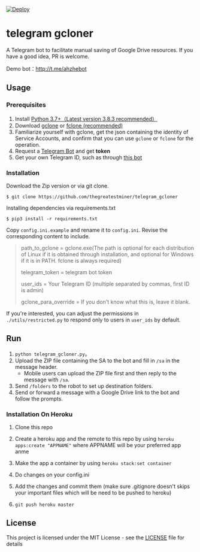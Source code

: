 [![Deploy](https://www.herokucdn.com/deploy/button.svg)](https://heroku.com/deploy)

# telegram gcloner

A Telegram bot to facilitate manual saving of Google Drive resources. If you have a good idea, PR is welcome.

Demo bot：http://t.me/ahzhebot

## Usage

### Prerequisites

1. Install [Python 3.7+（Latest version 3.8.3 recommended）](https://www.python.org/downloads/)
2. Download [gclone](https://github.com/donwa/gclone/releases) or [fclone (recommended)](https://github.com/mawaya/rclone/releases)
3. Familiarize yourself with gclone, get the json containing the identity of Service Accounts, and confirm that you can use `gclone` or `fclone` for the operation.
4. Request a [Telegram Bot](https://core.telegram.org/bots#6-botfather) and get **token**
5. Get your own Telegram ID, such as through [this bot](https://t.me/userinfobot)

### Installation

Download the Zip version or via git clone.
```
$ git clone https://github.com/thegreatestminer/telegram_gcloner
```
Installing dependencies via requirements.txt
```
$ pip3 install -r requirements.txt
```
Copy `config.ini.example` and rename it to `config.ini`.
Revise the corresponding content to include.

> path_to_gclone = gclone.exe(The path is optional for each distribution of Linux if it is obtained through installation, and optional for Windows if it is in PATH. fclone is always required)
>
> telegram_token = telegram bot token
>
> user_ids = Your Telegram ID (multiple separated by commas, first ID is admin)
>
> gclone_para_override = If you don't know what this is, leave it blank.

If you're interested, you can adjust the permissions in `./utils/restricted.py` to respond only to users in `user_ids` by default.

## Run

1. `python telegram_gcloner.py`。
2. Upload the ZIP file containing the SA to the bot and fill in `/sa` in the message header.
   - Mobile users can upload the ZIP file first and then reply to the message with `/sa`.
3. Send `/folders` to the robot to set up destination folders.
4. Send or forward a message with a Google Drive link to the bot and follow the prompts.

### Installation On Heroku

1. Clone this repo

2. Create a heroku app and the remote to this repo by using `heroku apps:create "APPNAME"` where APPNAME will be your preferred app anme

3. Make the app a container by using `heroku stack:set container`

4. Do changes on your config.ini

5. Add the changes and commit them (make sure .gitignore doesn't skips your important files which will be need to be pushed to heroku)

6. `git push heroku master`


## License

This project is licensed under the MIT License - see the [LICENSE](LICENSE) file for details

